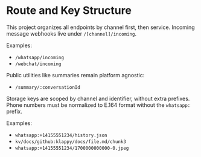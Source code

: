 # Route and Key Structure

This project organizes all endpoints by channel first, then service. Incoming message webhooks live under `/[channel]/incoming`.

Examples:

- `/whatsapp/incoming`
- `/webchat/incoming`

Public utilities like summaries remain platform agnostic:

- `/summary/:conversationId`

Storage keys are scoped by channel and identifier, without extra prefixes.
Phone numbers must be normalized to E.164 format without the `whatsapp:` prefix.

Examples:

- `whatsapp:+14155551234/history.json`
- `kv/docs/github:klappy/docs/file.md/chunk3`
- `whatsapp:+14155551234/1700000000000-0.jpeg`
